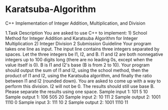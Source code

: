 # Karatsuba-Algorithm
C++ Implementation of Integer Addition, Multiplication, and Division

1.Task Description
    You are asked to use C++ to implement:
    1) School Method for Integer Addition and Karatsuba Algorithm for Integer Multiplication
    2) Integer Division 
2 Submission Guideline
    Your program takes one line as input. The input line contains three integers separated by spaces. 
    Let the three integers be I1, I2, and B. I1 and I2 are both nonnegative integers up to 100 digits long 
    (there are no leading 0s, except when the value itself is 0). B is I1 and I2's base (B is from 2 to 10).
    Your program should output the sum of I1 and I2, using the school method, then the product of I1 and I2, 
    using the Karatsuba algorithm, and finally the ratio between I1 and I2 (rounded down). 
    You are asked to come up with a way to perform this division. I2 will not be 0.
    The results should still use base B. Please separate the results using one space.
    Sample input 1: 101 5 10
    Sample output 1: 106 505 20
    Sample input 2: 10 111 2
    Sample output 2: 1001 1110 0
    Sample input 3: 111 10 2
    Sample output 2: 1001 1110 11
